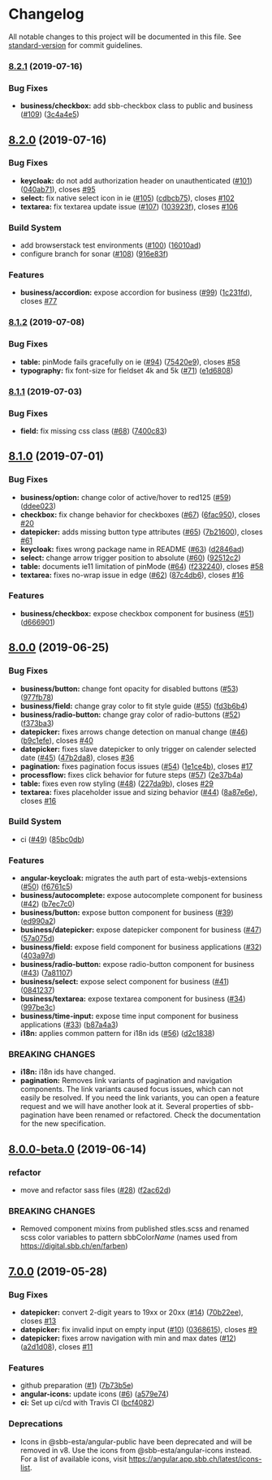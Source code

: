 # Changelog

All notable changes to this project will be documented in this file. See [standard-version](https://github.com/conventional-changelog/standard-version) for commit guidelines.

### [8.2.1](https://github.com/SchweizerischeBundesbahnen/sbb-angular/compare/8.2.0...8.2.1) (2019-07-16)


### Bug Fixes

* **business/checkbox:** add sbb-checkbox class to public and business ([#109](https://github.com/SchweizerischeBundesbahnen/sbb-angular/issues/109)) ([3c4a4e5](https://github.com/SchweizerischeBundesbahnen/sbb-angular/commit/3c4a4e5))



## [8.2.0](https://github.com/SchweizerischeBundesbahnen/sbb-angular/compare/8.1.2...8.2.0) (2019-07-16)


### Bug Fixes

* **keycloak:** do not add authorization header on unauthenticated ([#101](https://github.com/SchweizerischeBundesbahnen/sbb-angular/issues/101)) ([040ab71](https://github.com/SchweizerischeBundesbahnen/sbb-angular/commit/040ab71)), closes [#95](https://github.com/SchweizerischeBundesbahnen/sbb-angular/issues/95)
* **select:** fix native select icon in ie ([#105](https://github.com/SchweizerischeBundesbahnen/sbb-angular/issues/105)) ([cdbcb75](https://github.com/SchweizerischeBundesbahnen/sbb-angular/commit/cdbcb75)), closes [#102](https://github.com/SchweizerischeBundesbahnen/sbb-angular/issues/102)
* **textarea:** fix textarea update issue ([#107](https://github.com/SchweizerischeBundesbahnen/sbb-angular/issues/107)) ([103923f](https://github.com/SchweizerischeBundesbahnen/sbb-angular/commit/103923f)), closes [#106](https://github.com/SchweizerischeBundesbahnen/sbb-angular/issues/106)


### Build System

* add browserstack test environments ([#100](https://github.com/SchweizerischeBundesbahnen/sbb-angular/issues/100)) ([16010ad](https://github.com/SchweizerischeBundesbahnen/sbb-angular/commit/16010ad))
* configure branch for sonar ([#108](https://github.com/SchweizerischeBundesbahnen/sbb-angular/issues/108)) ([916e83f](https://github.com/SchweizerischeBundesbahnen/sbb-angular/commit/916e83f))


### Features

* **business/accordion:** expose accordion for business ([#99](https://github.com/SchweizerischeBundesbahnen/sbb-angular/issues/99)) ([1c231fd](https://github.com/SchweizerischeBundesbahnen/sbb-angular/commit/1c231fd)), closes [#77](https://github.com/SchweizerischeBundesbahnen/sbb-angular/issues/77)



### [8.1.2](https://github.com/SchweizerischeBundesbahnen/sbb-angular/compare/8.1.1...8.1.2) (2019-07-08)


### Bug Fixes

* **table:** pinMode fails gracefully on ie ([#94](https://github.com/SchweizerischeBundesbahnen/sbb-angular/issues/94)) ([75420e9](https://github.com/SchweizerischeBundesbahnen/sbb-angular/commit/75420e9)), closes [#58](https://github.com/SchweizerischeBundesbahnen/sbb-angular/issues/58)
* **typography:** fix font-size for fieldset 4k and 5k ([#71](https://github.com/SchweizerischeBundesbahnen/sbb-angular/issues/71)) ([e1d6808](https://github.com/SchweizerischeBundesbahnen/sbb-angular/commit/e1d6808))



### [8.1.1](https://github.com/SchweizerischeBundesbahnen/sbb-angular/compare/8.1.0...8.1.1) (2019-07-03)


### Bug Fixes

* **field:** fix missing css class ([#68](https://github.com/SchweizerischeBundesbahnen/sbb-angular/issues/68)) ([7400c83](https://github.com/SchweizerischeBundesbahnen/sbb-angular/commit/7400c83))



## [8.1.0](https://github.com/SchweizerischeBundesbahnen/sbb-angular/compare/8.0.0...8.1.0) (2019-07-01)


### Bug Fixes

* **business/option:** change color of active/hover to red125 ([#59](https://github.com/SchweizerischeBundesbahnen/sbb-angular/issues/59)) ([ddee023](https://github.com/SchweizerischeBundesbahnen/sbb-angular/commit/ddee023))
* **checkbox:** fix change behavior for checkboxes ([#67](https://github.com/SchweizerischeBundesbahnen/sbb-angular/issues/67)) ([6fac950](https://github.com/SchweizerischeBundesbahnen/sbb-angular/commit/6fac950)), closes [#20](https://github.com/SchweizerischeBundesbahnen/sbb-angular/issues/20)
* **datepicker:** adds missing button type attributes ([#65](https://github.com/SchweizerischeBundesbahnen/sbb-angular/issues/65)) ([7b21600](https://github.com/SchweizerischeBundesbahnen/sbb-angular/commit/7b21600)), closes [#61](https://github.com/SchweizerischeBundesbahnen/sbb-angular/issues/61)
* **keycloak:** fixes wrong package name in README ([#63](https://github.com/SchweizerischeBundesbahnen/sbb-angular/issues/63)) ([d2846ad](https://github.com/SchweizerischeBundesbahnen/sbb-angular/commit/d2846ad))
* **select:** change arrow trigger position to absolute ([#60](https://github.com/SchweizerischeBundesbahnen/sbb-angular/issues/60)) ([92512c2](https://github.com/SchweizerischeBundesbahnen/sbb-angular/commit/92512c2))
* **table:** documents ie11 limitation of pinMode ([#64](https://github.com/SchweizerischeBundesbahnen/sbb-angular/issues/64)) ([f232240](https://github.com/SchweizerischeBundesbahnen/sbb-angular/commit/f232240)), closes [#58](https://github.com/SchweizerischeBundesbahnen/sbb-angular/issues/58)
* **textarea:** fixes no-wrap issue in edge ([#62](https://github.com/SchweizerischeBundesbahnen/sbb-angular/issues/62)) ([87c4db6](https://github.com/SchweizerischeBundesbahnen/sbb-angular/commit/87c4db6)), closes [#16](https://github.com/SchweizerischeBundesbahnen/sbb-angular/issues/16)


### Features

* **business/checkbox:** expose checkbox component for business ([#51](https://github.com/SchweizerischeBundesbahnen/sbb-angular/issues/51)) ([d666901](https://github.com/SchweizerischeBundesbahnen/sbb-angular/commit/d666901))



## [8.0.0](https://github.com/SchweizerischeBundesbahnen/sbb-angular/compare/8.0.0-beta.0...8.0.0) (2019-06-25)


### Bug Fixes

* **business/button:** change font opacity for disabled buttons ([#53](https://github.com/SchweizerischeBundesbahnen/sbb-angular/issues/53)) ([977fb78](https://github.com/SchweizerischeBundesbahnen/sbb-angular/commit/977fb78))
* **business/field:** change gray color to fit style guide ([#55](https://github.com/SchweizerischeBundesbahnen/sbb-angular/issues/55)) ([fd3b6b4](https://github.com/SchweizerischeBundesbahnen/sbb-angular/commit/fd3b6b4))
* **business/radio-button:** change gray color of radio-buttons ([#52](https://github.com/SchweizerischeBundesbahnen/sbb-angular/issues/52)) ([f373ba3](https://github.com/SchweizerischeBundesbahnen/sbb-angular/commit/f373ba3))
* **datepicker:** fixes arrows change detection on manual change ([#46](https://github.com/SchweizerischeBundesbahnen/sbb-angular/issues/46)) ([b9c1efe](https://github.com/SchweizerischeBundesbahnen/sbb-angular/commit/b9c1efe)), closes [#40](https://github.com/SchweizerischeBundesbahnen/sbb-angular/issues/40)
* **datepicker:** fixes slave datepicker to only trigger on calender selected date ([#45](https://github.com/SchweizerischeBundesbahnen/sbb-angular/issues/45)) ([47b2da8](https://github.com/SchweizerischeBundesbahnen/sbb-angular/commit/47b2da8)), closes [#36](https://github.com/SchweizerischeBundesbahnen/sbb-angular/issues/36)
* **pagination:** fixes pagination focus issues ([#54](https://github.com/SchweizerischeBundesbahnen/sbb-angular/issues/54)) ([1e1ce4b](https://github.com/SchweizerischeBundesbahnen/sbb-angular/commit/1e1ce4b)), closes [#17](https://github.com/SchweizerischeBundesbahnen/sbb-angular/issues/17)
* **processflow:** fixes click behavior for future steps ([#57](https://github.com/SchweizerischeBundesbahnen/sbb-angular/issues/57)) ([2e37b4a](https://github.com/SchweizerischeBundesbahnen/sbb-angular/commit/2e37b4a))
* **table:** fixes even row styling ([#48](https://github.com/SchweizerischeBundesbahnen/sbb-angular/issues/48)) ([227da9b](https://github.com/SchweizerischeBundesbahnen/sbb-angular/commit/227da9b)), closes [#29](https://github.com/SchweizerischeBundesbahnen/sbb-angular/issues/29)
* **textarea:** fixes placeholder issue and sizing behavior ([#44](https://github.com/SchweizerischeBundesbahnen/sbb-angular/issues/44)) ([8a87e6e](https://github.com/SchweizerischeBundesbahnen/sbb-angular/commit/8a87e6e)), closes [#16](https://github.com/SchweizerischeBundesbahnen/sbb-angular/issues/16)


### Build System

* ci ([#49](https://github.com/SchweizerischeBundesbahnen/sbb-angular/issues/49)) ([85bc0db](https://github.com/SchweizerischeBundesbahnen/sbb-angular/commit/85bc0db))


### Features

* **angular-keycloak:** migrates the auth part of esta-webjs-extensions ([#50](https://github.com/SchweizerischeBundesbahnen/sbb-angular/issues/50)) ([f6761c5](https://github.com/SchweizerischeBundesbahnen/sbb-angular/commit/f6761c5))
* **business/autocomplete:** expose autocomplete component for business ([#42](https://github.com/SchweizerischeBundesbahnen/sbb-angular/issues/42)) ([b7ec7c0](https://github.com/SchweizerischeBundesbahnen/sbb-angular/commit/b7ec7c0))
* **business/button:** expose button component for business ([#39](https://github.com/SchweizerischeBundesbahnen/sbb-angular/issues/39)) ([ed990a2](https://github.com/SchweizerischeBundesbahnen/sbb-angular/commit/ed990a2))
* **business/datepicker:** expose datepicker component for business  ([#47](https://github.com/SchweizerischeBundesbahnen/sbb-angular/issues/47)) ([57a075d](https://github.com/SchweizerischeBundesbahnen/sbb-angular/commit/57a075d))
* **business/field:** expose field component for business applications ([#32](https://github.com/SchweizerischeBundesbahnen/sbb-angular/issues/32)) ([403a97d](https://github.com/SchweizerischeBundesbahnen/sbb-angular/commit/403a97d))
* **business/radio-button:** expose radio-button component for business  ([#43](https://github.com/SchweizerischeBundesbahnen/sbb-angular/issues/43)) ([7a81107](https://github.com/SchweizerischeBundesbahnen/sbb-angular/commit/7a81107))
* **business/select:** expose select component for business ([#41](https://github.com/SchweizerischeBundesbahnen/sbb-angular/issues/41)) ([0841237](https://github.com/SchweizerischeBundesbahnen/sbb-angular/commit/0841237))
* **business/textarea:** expose textarea component for business  ([#34](https://github.com/SchweizerischeBundesbahnen/sbb-angular/issues/34)) ([997be3c](https://github.com/SchweizerischeBundesbahnen/sbb-angular/commit/997be3c))
* **business/time-input:** expose time input component for business applications ([#33](https://github.com/SchweizerischeBundesbahnen/sbb-angular/issues/33)) ([b87a4a3](https://github.com/SchweizerischeBundesbahnen/sbb-angular/commit/b87a4a3))
* **i18n:** applies common pattern for i18n ids ([#56](https://github.com/SchweizerischeBundesbahnen/sbb-angular/issues/56)) ([d2c1838](https://github.com/SchweizerischeBundesbahnen/sbb-angular/commit/d2c1838))


### BREAKING CHANGES

* **i18n:** i18n ids have changed.
* **pagination:** Removes link variants of pagination and navigation
components. The link variants caused focus issues, which can not easily
be resolved. If you need the link variants, you can open a feature request
and we will have another look at it.
Several properties of sbb-pagination have been renamed or refactored.
Check the documentation for the new specification.



## [8.0.0-beta.0](https://github.com/SchweizerischeBundesbahnen/sbb-angular/compare/7.0.0...8.0.0-beta.0) (2019-06-14)


### refactor

* move and refactor sass files ([#28](https://github.com/SchweizerischeBundesbahnen/sbb-angular/issues/28)) ([f2ac62d](https://github.com/SchweizerischeBundesbahnen/sbb-angular/commit/f2ac62d))


### BREAKING CHANGES

* Removed component mixins from published stles.scss and renamed scss color variables to pattern sbbColor*Name* (names used from https://digital.sbb.ch/en/farben)



## [7.0.0](https://github.com/SchweizerischeBundesbahnen/sbb-angular/compare/v1.1.0...7.0.0) (2019-05-28)


### Bug Fixes

* **datepicker:** convert 2-digit years to 19xx or 20xx ([#14](https://github.com/SchweizerischeBundesbahnen/sbb-angular/issues/14)) ([70b22ee](https://github.com/SchweizerischeBundesbahnen/sbb-angular/commit/70b22ee)), closes [#13](https://github.com/SchweizerischeBundesbahnen/sbb-angular/issues/13)
* **datepicker:** fix invalid input on empty input ([#10](https://github.com/SchweizerischeBundesbahnen/sbb-angular/issues/10)) ([0368615](https://github.com/SchweizerischeBundesbahnen/sbb-angular/commit/0368615)), closes [#9](https://github.com/SchweizerischeBundesbahnen/sbb-angular/issues/9)
* **datepicker:** fixes arrow navigation with min and max dates ([#12](https://github.com/SchweizerischeBundesbahnen/sbb-angular/issues/12)) ([a2d1d08](https://github.com/SchweizerischeBundesbahnen/sbb-angular/commit/a2d1d08)), closes [#11](https://github.com/SchweizerischeBundesbahnen/sbb-angular/issues/11)


### Features

* github preparation ([#1](https://github.com/SchweizerischeBundesbahnen/sbb-angular/issues/1)) ([7b73b5e](https://github.com/SchweizerischeBundesbahnen/sbb-angular/commit/7b73b5e))
* **angular-icons:** update icons ([#6](https://github.com/SchweizerischeBundesbahnen/sbb-angular/issues/6)) ([a579e74](https://github.com/SchweizerischeBundesbahnen/sbb-angular/commit/a579e74))
* **ci:** Set up ci/cd with Travis CI ([bcf4082](https://github.com/SchweizerischeBundesbahnen/sbb-angular/commit/bcf4082))


### Deprecations

* Icons in @sbb-esta/angular-public have been deprecated and will be removed in v8. Use the icons from @sbb-esta/angular-icons instead. For a list of available icons, visit https://angular.app.sbb.ch/latest/icons-list.

